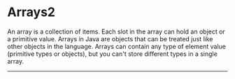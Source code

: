 # Arrays2
An array is a collection of items. Each slot in the array can hold an object or a primitive value. Arrays in Java are objects that can be treated just like other objects in the language. Arrays can contain any type of element value (primitive types or objects), but you can't store different types in a single array.
******************************************************************************************************************************************
